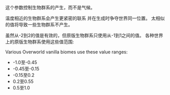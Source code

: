 这个参数控制生物群系的产生，而不是气候。

温度相近的生物群系会产生更紧密的联系 并在生成时争夺世界同一位置。 太相似的值将导致一些生物群系不产生。

虽然从-2到2的值是有效的，但原版生物群系只使用从-1到1之间的值。 各种世界上的原版生物群系使用这些值范围:

Various Overworld vanilla biomes use these value ranges:

* -1.0至-0.45
* -0.45至-0.15
* -0.15至0.2
* 0.2至0.55
* 0.5至1.0